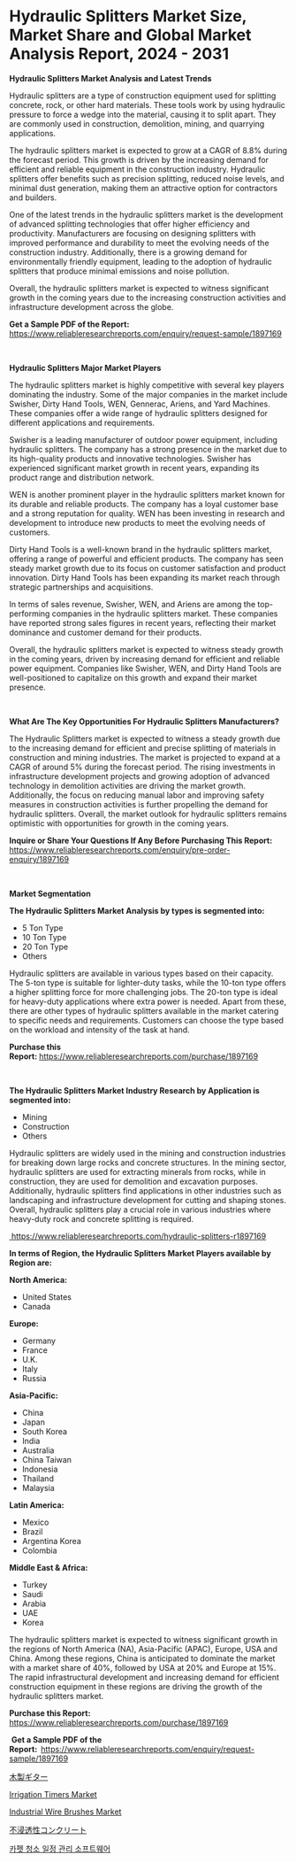 <p><h1>Hydraulic Splitters Market Size, Market Share and Global Market Analysis Report, 2024 - 2031</h1></p><p><strong>Hydraulic Splitters Market Analysis and Latest Trends</strong></p>
<p><p>Hydraulic splitters are a type of construction equipment used for splitting concrete, rock, or other hard materials. These tools work by using hydraulic pressure to force a wedge into the material, causing it to split apart. They are commonly used in construction, demolition, mining, and quarrying applications.</p><p>The hydraulic splitters market is expected to grow at a CAGR of 8.8% during the forecast period. This growth is driven by the increasing demand for efficient and reliable equipment in the construction industry. Hydraulic splitters offer benefits such as precision splitting, reduced noise levels, and minimal dust generation, making them an attractive option for contractors and builders.</p><p>One of the latest trends in the hydraulic splitters market is the development of advanced splitting technologies that offer higher efficiency and productivity. Manufacturers are focusing on designing splitters with improved performance and durability to meet the evolving needs of the construction industry. Additionally, there is a growing demand for environmentally friendly equipment, leading to the adoption of hydraulic splitters that produce minimal emissions and noise pollution.</p><p>Overall, the hydraulic splitters market is expected to witness significant growth in the coming years due to the increasing construction activities and infrastructure development across the globe.</p></p>
<p><strong>Get a Sample PDF of the Report:&nbsp;</strong> <a href="https://www.reliableresearchreports.com/enquiry/request-sample/1897169">https://www.reliableresearchreports.com/enquiry/request-sample/1897169</a></p>
<p>&nbsp;</p>
<p><strong>Hydraulic Splitters Major Market Players</strong></p>
<p><p>The hydraulic splitters market is highly competitive with several key players dominating the industry. Some of the major companies in the market include Swisher, Dirty Hand Tools, WEN, Gennerac, Ariens, and Yard Machines. These companies offer a wide range of hydraulic splitters designed for different applications and requirements.</p><p>Swisher is a leading manufacturer of outdoor power equipment, including hydraulic splitters. The company has a strong presence in the market due to its high-quality products and innovative technologies. Swisher has experienced significant market growth in recent years, expanding its product range and distribution network.</p><p>WEN is another prominent player in the hydraulic splitters market known for its durable and reliable products. The company has a loyal customer base and a strong reputation for quality. WEN has been investing in research and development to introduce new products to meet the evolving needs of customers.</p><p>Dirty Hand Tools is a well-known brand in the hydraulic splitters market, offering a range of powerful and efficient products. The company has seen steady market growth due to its focus on customer satisfaction and product innovation. Dirty Hand Tools has been expanding its market reach through strategic partnerships and acquisitions.</p><p>In terms of sales revenue, Swisher, WEN, and Ariens are among the top-performing companies in the hydraulic splitters market. These companies have reported strong sales figures in recent years, reflecting their market dominance and customer demand for their products.</p><p>Overall, the hydraulic splitters market is expected to witness steady growth in the coming years, driven by increasing demand for efficient and reliable power equipment. Companies like Swisher, WEN, and Dirty Hand Tools are well-positioned to capitalize on this growth and expand their market presence.</p></p>
<p>&nbsp;</p>
<p><strong>What Are The Key Opportunities For Hydraulic Splitters Manufacturers?</strong></p>
<p><p>The Hydraulic Splitters market is expected to witness a steady growth due to the increasing demand for efficient and precise splitting of materials in construction and mining industries. The market is projected to expand at a CAGR of around 5% during the forecast period. The rising investments in infrastructure development projects and growing adoption of advanced technology in demolition activities are driving the market growth. Additionally, the focus on reducing manual labor and improving safety measures in construction activities is further propelling the demand for hydraulic splitters. Overall, the market outlook for hydraulic splitters remains optimistic with opportunities for growth in the coming years.</p></p>
<p><strong>Inquire or Share Your Questions If Any Before Purchasing This Report:</strong> <a href="https://www.reliableresearchreports.com/enquiry/pre-order-enquiry/1897169">https://www.reliableresearchreports.com/enquiry/pre-order-enquiry/1897169</a></p>
<p>&nbsp;</p>
<p><strong>Market Segmentation</strong></p>
<p><strong>The Hydraulic Splitters Market Analysis by types is segmented into:</strong></p>
<p><ul><li>5 Ton Type</li><li>10 Ton Type</li><li>20 Ton Type</li><li>Others</li></ul></p>
<p><p>Hydraulic splitters are available in various types based on their capacity. The 5-ton type is suitable for lighter-duty tasks, while the 10-ton type offers a higher splitting force for more challenging jobs. The 20-ton type is ideal for heavy-duty applications where extra power is needed. Apart from these, there are other types of hydraulic splitters available in the market catering to specific needs and requirements. Customers can choose the type based on the workload and intensity of the task at hand.</p></p>
<p><strong>Purchase this Report:&nbsp;</strong><a href="https://www.reliableresearchreports.com/purchase/1897169">https://www.reliableresearchreports.com/purchase/1897169</a></p>
<p>&nbsp;</p>
<p><strong>The Hydraulic Splitters Market Industry Research by Application is segmented into:</strong></p>
<p><ul><li>Mining</li><li>Construction</li><li>Others</li></ul></p>
<p><p>Hydraulic splitters are widely used in the mining and construction industries for breaking down large rocks and concrete structures. In the mining sector, hydraulic splitters are used for extracting minerals from rocks, while in construction, they are used for demolition and excavation purposes. Additionally, hydraulic splitters find applications in other industries such as landscaping and infrastructure development for cutting and shaping stones. Overall, hydraulic splitters play a crucial role in various industries where heavy-duty rock and concrete splitting is required.</p></p>
<p><a href="https://www.reliableresearchreports.com/hydraulic-splitters-r1897169">&nbsp;https://www.reliableresearchreports.com/hydraulic-splitters-r1897169</a></p>
<p><strong>In terms of Region, the Hydraulic Splitters Market Players available by Region are:</strong></p>
<p>
    <p> <strong> North America: </strong>
        <ul>
            <li>United States</li>
            <li>Canada</li>
        </ul>
        </p> 
    <p> <strong> Europe: </strong>
        <ul>
            <li>Germany</li>
            <li>France</li>
            <li>U.K.</li>
            <li>Italy</li>
            <li>Russia</li>
        </ul>
        </p> 
    <p> <strong> Asia-Pacific: </strong>
        <ul>
            <li>China</li>
            <li>Japan</li>
            <li>South Korea</li>
            <li>India</li>
            <li>Australia</li>
            <li>China Taiwan</li>
            <li>Indonesia</li>
            <li>Thailand</li>
            <li>Malaysia</li>
        </ul>
        </p> 
    <p> <strong> Latin America: </strong>
        <ul>
            <li>Mexico</li>
            <li>Brazil</li>
            <li>Argentina Korea</li>
            <li>Colombia</li>
        </ul>
        </p> 
    <p> <strong> Middle East & Africa: </strong>
        <ul>
            <li>Turkey</li>
            <li>Saudi</li>
            <li>Arabia</li>
            <li>UAE</li>
            <li>Korea</li>
        </ul>
    </p>
    </p>
<p><p>The hydraulic splitters market is expected to witness significant growth in the regions of North America (NA), Asia-Pacific (APAC), Europe, USA and China. Among these regions, China is anticipated to dominate the market with a market share of 40%, followed by USA at 20% and Europe at 15%. The rapid infrastructural development and increasing demand for efficient construction equipment in these regions are driving the growth of the hydraulic splitters market.</p></p>
<p><strong>Purchase this Report: </strong><a href="https://www.reliableresearchreports.com/purchase/1897169">https://www.reliableresearchreports.com/purchase/1897169</a></p>
<p>&nbsp;<strong>Get a Sample PDF of the Report:&nbsp;&nbsp;</strong><a href="https://www.reliableresearchreports.com/enquiry/request-sample/1897169">https://www.reliableresearchreports.com/enquiry/request-sample/1897169</a></p>
<p><strong></strong></p>
<p><p><a href="https://github.com/lrlmopnhwd79300/Market-Research-Report-List-1/blob/main/268738135800.md">木製ギター</a></p><p><a href="https://github.com/lubmix/Market-Research-Report-List-2/blob/main/irrigation-timers-market.md">Irrigation Timers Market</a></p><p><a href="https://github.com/Hazelklievgspy6vdcsmu106w/Market-Research-Report-List-2/blob/main/industrial-wire-brushes-market.md">Industrial Wire Brushes Market</a></p><p><a href="https://medium.com/@johndory19/%E8%80%90%E4%B9%85%E6%80%A7%E3%81%AE%E3%81%82%E3%82%8B%E3%82%B3%E3%83%B3%E3%82%AF%E3%83%AA%E3%83%BC%E3%83%88%E5%B8%82%E5%A0%B4%E3%81%AE%E8%A6%8F%E6%A8%A1%E3%81%AF-%E4%B8%96%E7%95%8C%E3%81%AE%E7%94%A3%E6%A5%AD%E3%81%AB%E3%81%8A%E3%81%91%E3%82%8B%E6%9C%80%E9%81%A9%E3%81%AA%E3%83%9E%E3%83%BC%E3%82%B1%E3%83%86%E3%82%A3%E3%83%B3%E3%82%B0%E3%83%81%E3%83%A3%E3%83%8D%E3%83%AB%E3%82%92%E6%98%8E%E3%82%89%E3%81%8B%E3%81%AB%E3%81%99%E3%82%8B-5eef856cb9d9">不浸透性コンクリート</a></p><p><a href="https://medium.com/@briaabshire/%EC%B9%B4%ED%8E%AB-%EC%B2%AD%EC%86%8C-%EC%9D%BC%EC%A0%95-%EC%86%8C%ED%94%84%ED%8A%B8%EC%9B%A8%EC%96%B4-%EC%8B%9C%EC%9E%A5-%EC%8B%9C%EC%9E%A5-cagr-%EC%8B%9C%EC%9E%A5-%ED%8A%B8%EB%A0%8C%EB%93%9C-%EB%B0%8F-%EC%84%B1%EC%9E%A5-%EC%A0%84%EB%9E%B5%EC%97%90-%EB%8C%80%ED%95%9C-%ED%86%B5%EC%B0%B0%EB%A0%A5-bbfbe16ccb92">카펫 청소 일정 관리 소프트웨어</a></p></p>